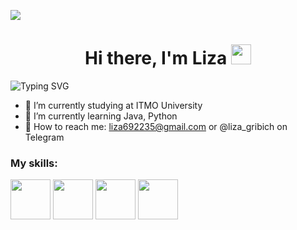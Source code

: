 ![](https://img.freepik.com/premium-photo/colorful-cloudy-sky-at-sunset-gradient-color_416511-7531.jpg?w=1380)

<h1 align="center">Hi there, I'm Liza
<img src="https://smile-emoji.ru/wp-content/uploads/site-images/discord/464cdfe6f118458c3715ab4e64299565.gif" height="32"/></h1>

<img src="https://readme-typing-svg.herokuapp.com?font=Fira+Code&pause=2500&color=F797EFF2&width=435&lines=Computer+science+student+from+Russia" alt="Typing SVG" />

- 🧠 I’m currently studying at ITMO University
- 🔮 I’m currently learning Java, Python
- 💬 How to reach me: liza692235@gmail.com or @liza_gribich on Telegram

### My skills:
<a href="https://www.python.org/"><img height="64" width="64" src="https://cdn.simpleicons.org/python"></a> <a href="https://www.latex-project.org/"><img height="64" width="64" src="https://cdn.simpleicons.org/latex"></a> <a href="https://www.javascript.com/"><img height="64" width="64" src="https://cdn.simpleicons.org/javascript"></a>  <a href="https://www.java.com/ru/"><img height="64" width="64" src="https://s1.iconbird.com/ico/0912/MetroUIDock/w512h5121347465064Java.png"></a>

